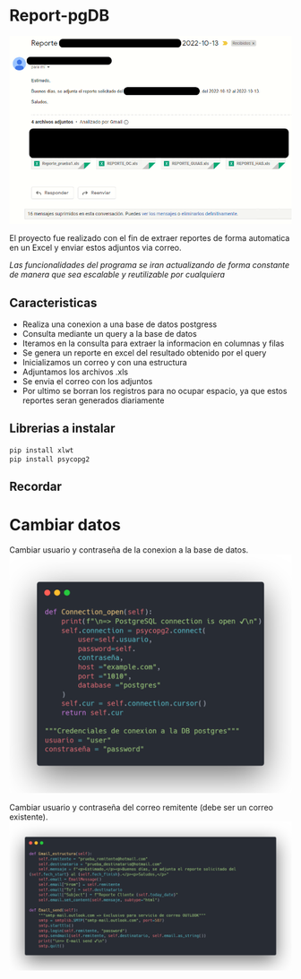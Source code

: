 # Report-pgDB

![](img/Correo_img.png)

El proyecto fue realizado con el fin de extraer reportes de forma automatica en un Excel y enviar estos adjuntos via correo.

*Las funcionalidades del programa se iran actualizando de forma constante de manera que sea escalable y reutilizable por cualquiera*

## Caracteristicas

- Realiza una conexion a una base de datos postgress
- Consulta mediante un query a la base de datos
- Iteramos en la consulta para extraer la informacion en columnas y filas
- Se genera un reporte en excel del resultado obtenido por el query
- Inicializamos un correo y con una estructura
- Adjuntamos los archivos .xls
- Se envia el correo con los adjuntos
- Por ultimo se borran los registros para no ocupar espacio, ya que estos reportes seran generados diariamente

## Librerias a instalar

```shell
pip install xlwt
pip install psycopg2
```

## Recordar

# Cambiar datos

Cambiar usuario y contraseña de la conexion a la base de datos.
![](img/user_pass_DB.png)

Cambiar usuario y contraseña del correo remitente (debe ser un correo existente).
![](img/user_pass_email.png)
